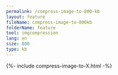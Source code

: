```yaml
---
permalink: /compress-image-to-800-kb
layout: feature
fileName: compress-image-to-800kb
folderName: feature
tool: imgcompression
lang: en
size: 800
type: kb
---
```


{%- include compress-image-to-X.html -%}
